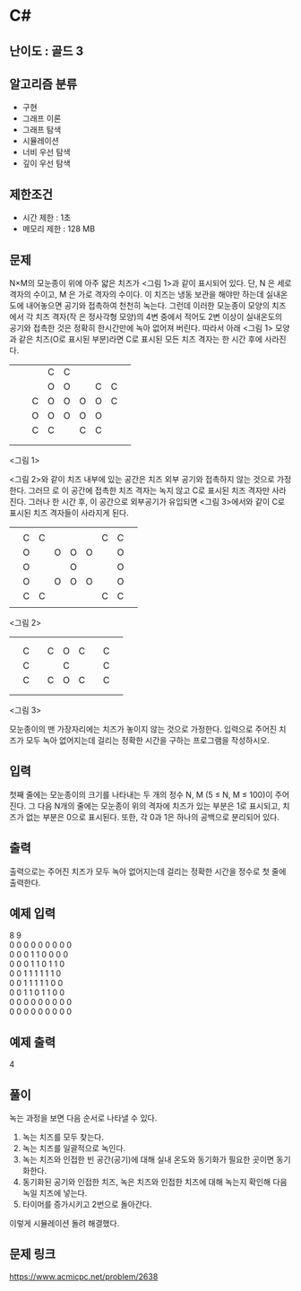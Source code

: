 # C#

## 난이도 : 골드 3

## 알고리즘 분류
  - 구현
  - 그래프 이론
  - 그래프 탐색
  - 시뮬레이션
  - 너비 우선 탐색
  - 깊이 우선 탐색

## 제한조건
  - 시간 제한 : 1초
  - 메모리 제한 : 128 MB

## 문제
N×M의 모눈종이 위에 아주 얇은 치즈가 <그림 1>과 같이 표시되어 있다. 단, N 은 세로 격자의 수이고, M 은 가로 격자의 수이다. 이 치즈는 냉동 보관을 해야만 하는데 실내온도에 내어놓으면 공기와 접촉하여 천천히 녹는다. 그런데 이러한 모눈종이 모양의 치즈에서 각 치즈 격자(작 은 정사각형 모양)의 4변 중에서 적어도 2변 이상이 실내온도의 공기와 접촉한 것은 정확히 한시간만에 녹아 없어져 버린다. 따라서 아래 <그림 1> 모양과 같은 치즈(O로 표시된 부분)라면 C로 표시된 모든 치즈 격자는 한 시간 후에 사라진다.<br/>

||||||||||
|:---:|:---:|:---:|:---:|:---:|:---:|:---:|:---:|:---:|
||||C|C|||||
||||O|O||C|C||
|||C|O|O|O|O|C||
|||O|O|O|O|O|||
|||C|C||C|C|||
||||||||||
||||||||||

\<그림 1\><br/>


<그림 2>와 같이 치즈 내부에 있는 공간은 치즈 외부 공기와 접촉하지 않는 것으로 가정한다. 그러므 로 이 공간에 접촉한 치즈 격자는 녹지 않고 C로 표시된 치즈 격자만 사라진다. 그러나 한 시간 후, 이 공간으로 외부공기가 유입되면 <그림 3>에서와 같이 C로 표시된 치즈 격자들이 사라지게 된다.<br/>

||||||||||
|:---:|:---:|:---:|:---:|:---:|:---:|:---:|:---:|:---:|
||||||||||
||C|C||||C|C||
||O||O|O|O||O||
||O|||O|||O||
||O||O|O|O||O||
||C|C||||C|C||
||||||||||

\<그림 2\><br/>


||||||||||
|:---:|:---:|:---:|:---:|:---:|:---:|:---:|:---:|:---:|
||||||||||
||||||||||
||C||C|O|C||C||
||C|||C|||C||
||C||C|O|C||C||
||||||||||
||||||||||

\<그림 3\><br/>


모눈종이의 맨 가장자리에는 치즈가 놓이지 않는 것으로 가정한다. 입력으로 주어진 치즈가 모두 녹아 없어지는데 걸리는 정확한 시간을 구하는 프로그램을 작성하시오.<br/>


## 입력
첫째 줄에는 모눈종이의 크기를 나타내는 두 개의 정수 N, M (5 ≤ N, M ≤ 100)이 주어진다. 그 다음 N개의 줄에는 모눈종이 위의 격자에 치즈가 있는 부분은 1로 표시되고, 치즈가 없는 부분은 0으로 표시된다. 또한, 각 0과 1은 하나의 공백으로 분리되어 있다.<br/>


## 출력
출력으로는 주어진 치즈가 모두 녹아 없어지는데 걸리는 정확한 시간을 정수로 첫 줄에 출력한다.<br/>


## 예제 입력
8 9<br/>
0 0 0 0 0 0 0 0 0<br/>
0 0 0 1 1 0 0 0 0<br/>
0 0 0 1 1 0 1 1 0<br/>
0 0 1 1 1 1 1 1 0<br/>
0 0 1 1 1 1 1 0 0<br/>
0 0 1 1 0 1 1 0 0<br/>
0 0 0 0 0 0 0 0 0<br/>
0 0 0 0 0 0 0 0 0<br/>


## 예제 출력
4<br/>

## 풀이
녹는 과정을 보면 다음 순서로 나타낼 수 있다.<br/>

  1. 녹는 치즈를 모두 찾는다.
  2. 녹는 치즈를 일괄적으로 녹인다.
  3. 녹는 치즈와 인접한 빈 공간(공기)에 대해 실내 온도와 동기화가 필요한 곳이면 동기화한다.
  4. 동기화된 공기와 인접한 치즈, 녹은 치즈와 인접한 치즈에 대해 녹는지 확인해 다음 녹일 치즈에 넣는다.
  5. 타이머를 증가시키고 2번으로 돌아간다.


이렇게 시뮬레이션 돌려 해결했다.<br/>


## 문제 링크
https://www.acmicpc.net/problem/2638